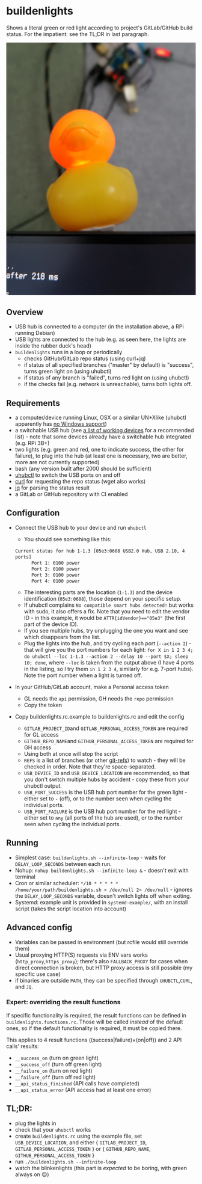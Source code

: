 # buildenlights
Shows a literal green or red light according to project's GitLab/GitHub build status. For the impatient: see the TL;DR in last paragraph.

![Status: red light on](redDuck.jpg)

## Overview

- USB hub is connected to a computer (in the installation above, a RPi running Debian)
- USB lights are connected to the hub (e.g. as seen here, the lights are inside the rubber duck's head)
- `buildenlights` runs in a loop or periodically
   - checks GitHub/GitLab repo status (using curl+jq)
   - if status of all specified branches ("master" by default) is "success", turns green light on (using uhubctl)
   - if status of any branch is "failed", turns red light on (using uhubctl)
   - if the checks fail (e.g. network is unreachable), turns both lights off.

## Requirements

- a computer/device running Linux, OSX or a similar UN*Xlike (uhubctl apparently has [no Windows support](https://github.com/mvp/uhubctl/issues/79))
- a switchable USB hub (see [a list of working devices](https://github.com/mvp/uhubctl#user-content-compatible-usb-hubs) for a recommended list) - note that some devices already have a switchable hub integrated (e.g. RPi 3B+)
- two lights (e.g. green and red, one to indicate success, the other for failure), to plug into the hub (at least one is necessary, two are better, more are not currently supported)
- bash (any version built after 2000 should be sufficient)
- [uhubctl](https://github.com/mvp/uhubctl#user-content-compiling) to switch the USB ports on and off
- [curl](https://curl.haxx.se/) for requesting the repo status (wget also works)
- [jq](https://stedolan.github.io/jq/) for parsing the status result
- a GitLab or GitHub repository with CI enabled

## Configuration

- Connect the USB hub to your device and run `uhubctl`
    - You should see something like this:
    
    ```
    Current status for hub 1-1.3 [05e3:0608 USB2.0 Hub, USB 2.10, 4 ports]
          Port 1: 0100 power
          Port 2: 0100 power
          Port 3: 0100 power
          Port 4: 0100 power
    ```
    - The interesting parts are the location (`1-1.3`) and the device identification (`05e3:0608`), those depend on your specific setup.
    - If uhubctl complains `No compatible smart hubs detected!` but works with sudo, it also offers a fix. Note that you need to edit the vendor ID - in this example, it would be `ATTR{idVendor}=="05e3"` (the first part of the device ID).
    - If you see multiple hubs, try unplugging the one you want and see which disappears from the list.
    - Plug the lights into the hub, and try cycling each port (`--action 2`) - that will give you the port numbers for each light: `for X in 1 2 3 4; do uhubctl --loc 1-1.3 --action 2 --delay 10 --port $X; sleep 10; done`, where `--loc` is taken from the output above (I have 4 ports in the listing, so I try them `in 1 2 3 4`, similarly for e.g. 7-port hubs). Note the port number when a light is turned off.
    
- In your GitHub/GitLab account, make a Personal access token
    - GL needs the `api` permission, GH needs the `repo` permission
    - Copy the token
    
- Copy buildenlights.rc.example to buildenlights.rc and edit the config
    - `GITLAB_PROJECT_ID`and `GITLAB_PERSONAL_ACCESS_TOKEN` are required for GL access
    - `GITHUB_REPO_NAME`and `GITHUB_PERSONAL_ACCESS_TOKEN` are required for GH access
    - Using both at once will stop the script
    - `REFS` is a list of branches (or other [git-refs](https://git-scm.com/book/en/v2/Git-Internals-Git-References)) to watch - they will be checked in order. Note that they're space-separated.
    - `USB_DEVICE_ID` and `USB_DEVICE_LOCATION` are recommended, so that you don't switch multiple hubs by accident - copy these from your uhubctl output.
    - `USB_PORT_SUCCESS` is the USB hub port number for the green light - either set to `-` (off), or to the number seen when cycling the individual ports.
    - `USB_PORT_FAILURE` is the USB hub port number for the red light - either set to `any` (all ports of the hub are used), or to the number seen when cycling the individual ports.

## Running

- Simplest case: `buildenlights.sh --infinite-loop` - waits for `DELAY_LOOP_SECONDS` between each run.  
- Nohup: `nohup buildenlights.sh --infinite-loop &` - doesn't exit with terminal
- Cron or similar scheduler: `*/10 * * * * * /home/your/path/buildenlights.sh > /dev/null 2> /dev/null` - ignores the `DELAY_LOOP_SECONDS` variable, doesn't switch lights off when exiting.
- Systemd: example unit is provided in `systemd-example/`, with an install script (takes the script location into account)

## Advanced config

- Variables can be passed in environment (but rcfile would still override them)
- Usual proxying HTTP(S) requests via ENV vars works (`http_proxy`,`https_proxy`); there's also `FALLBACK_PROXY` for cases when direct connection is broken, but HTTP proxy access is still possible (my specific use case)
- if binaries are outside `PATH`, they can be specified through `UHUBCTL`,`CURL`, and `JQ`.

### Expert: overriding the result functions

If specific functionality is required, the result functions can be defined in `buildenlights.functions.rc`. Those will be called *instead* of the default ones, so if the default functionality is required, it must be copied there.

This applies to 4 result functions ((success|failure)×(on|off)) and 2 API calls' results: 
 - `__success_on` (turn on green light)
 - `__success_off` (turn off green light)
 - `__failure_on` (turn on red light)
 - `__failure_off` (turn off red light)
 - `__api_status_finished` (API calls have completed)
 - `__api_status_error` (API access had at least one error) 

## TL;DR:

 - plug the lights in
 - check that your `uhubctl` works
 - create `buildenlights.rc` using the example file, set `USB_DEVICE_LOCATION`, and either { `GITLAB_PROJECT_ID`, `GITLAB_PERSONAL_ACCESS_TOKEN` } or { `GITHUB_REPO_NAME`, `GITHUB_PERSONAL_ACCESS_TOKEN` }
 - run `./buildenlights.sh --infinite-loop`
 - watch the blinkenlights (this part is *expected* to be boring, with green always on :wink:)
